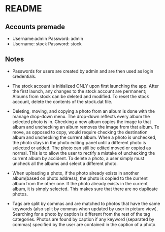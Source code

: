 # README #
## Accounts premade ##
* Username:admin Password: admin
* Username: stock Password: stock

## Notes ##

* Passwords for users are created by admin and are then used as login credentials.

* The stock account is initialized ONLY upon first launching the app. After the first launch, any changes to the stock account are permanent; Albums from stock can be deleted and modified. To reset the stock account, delete the contents of the stock.dat file.

* Deleting, moving, and copying a photo from an album is done with the manage drop-down menu. The drop-down reflects every album the selected photo is in. Checking a new album copies the image to that album and unchecking an album removes the image from that album. To move, as opposed to copy, would require checking the destination album and unchecking the current album. When a photo is unchecked, the photo stays in the photo editing panel until a different photo is selected or added. The photo can still be edited moved or copied as normal. This is to allow the user to rectify a mistake of unchecking the current album by accident. To delete a photo, a user simply must uncheck all the albums and select a different photo.

* When uploading a photo, if the photo already exists in another album(based on photo address), the photo is copied to the current album from the other one. If the photo already exists in the current album, it is simply selected. This makes sure that there are no duplicate photos. 

* Tags are split by commas and are matched to photos that have the same keywords (also split by commas when updated by user in picture view). Searching for a photo by caption is different from the rest of the tag categories. Photos are found by caption if any keyword (separated by commas) specified by the user are contained in the caption of a photo.